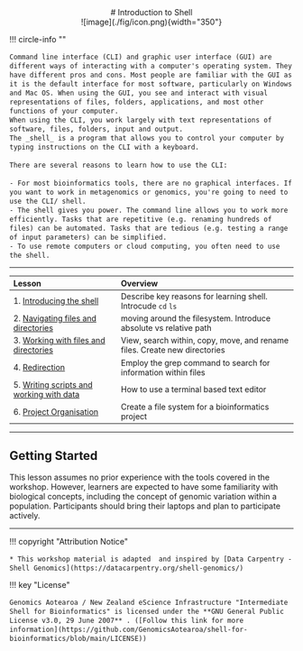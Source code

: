 <center>
# Introduction to Shell
</center>

<center>
![image](./fig/icon.png){width="350"}
</center>

!!! circle-info ""

    Command line interface (CLI) and graphic user interface (GUI) are different ways of interacting with a computer's operating system. They have different pros and cons. Most people are familiar with the GUI as it is the default interface for most software, particularly on Windows and Mac OS. When using the GUI, you see and interact with visual representations of files, folders, applications, and most other functions of your computer.
    When using the CLI, you work largely with text representations of software, files, folders, input and output.
    The _shell_ is a program that allows you to control your computer by typing instructions on the CLI with a keyboard.

    There are several reasons to learn how to use the CLI:

    - For most bioinformatics tools, there are no graphical interfaces. If you want to work in metagenomics or genomics, you're going to need to use the CLI/ shell.
    - The shell gives you power. The command line allows you to work more efficiently. Tasks that are repetitive (e.g. renaming hundreds of files) can be automated. Tasks that are tedious (e.g. testing a range of input parameters) can be simplified.
    - To use remote computers or cloud computing, you often need to use the shell.

- - - 
    
<!--- check -->

| **Lesson**                                         | **Overview** | 
|:---------------------------------------------------|:-------------|
|1. [Introducing the shell](./01-introduction.md)| Describe key reasons for learning shell. Introcude `cd` `ls`  |
|2. [Navigating files and directories](./02-the-filesystem.md)| moving around the filesystem. Introduce absolute vs relative path |
|3. [Working with files and directories](./03-working-with-files.md)| View, search within, copy, move, and rename files. Create new directories |
|4. [Redirection](./04-redirection.md)| Employ the grep command to search for information within files | 
|5. [Writing scripts and working with data](./05-writing-scripts.md)| How to use a terminal based text editor | 
|6. [Project Organisation](./06-organization.md)| Create a file system for a bioinformatics project | 

 - - - 


## Getting Started

This lesson assumes no prior experience with the tools covered in the workshop.
However, learners are expected to have some familiarity with biological concepts,
including the
concept of genomic variation within a population. Participants should bring their laptops and plan to participate actively.

- - - 

!!! copyright "Attribution Notice"

    * This workshop material is adapted  and inspired by [Data Carpentry - Shell Genomics](https://datacarpentry.org/shell-genomics/)
 

!!! key "License" 

    Genomics Aotearoa / New Zealand eScience Infrastructure "Intermediate Shell for Bioinformatics" is licensed under the **GNU General Public License v3.0, 29 June 2007** . ([Follow this link for more information](https://github.com/GenomicsAotearoa/shell-for-bioinformatics/blob/main/LICENSE))